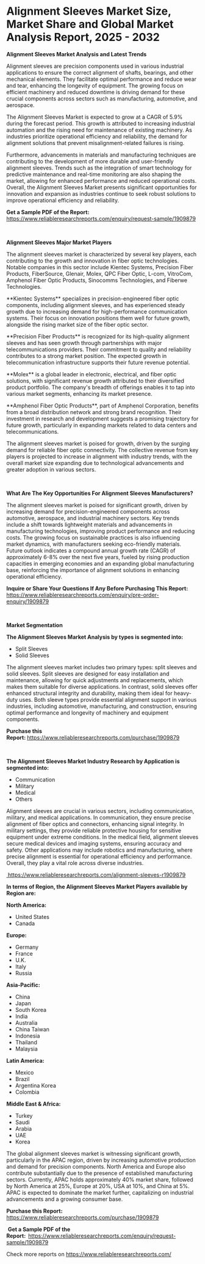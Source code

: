 <p><h1>Alignment Sleeves Market Size, Market Share and Global Market Analysis Report, 2025 - 2032</h1></p><p><strong>Alignment Sleeves Market Analysis and Latest Trends</strong></p>
<p><p>Alignment sleeves are precision components used in various industrial applications to ensure the correct alignment of shafts, bearings, and other mechanical elements. They facilitate optimal performance and reduce wear and tear, enhancing the longevity of equipment. The growing focus on efficient machinery and reduced downtime is driving demand for these crucial components across sectors such as manufacturing, automotive, and aerospace.</p><p>The Alignment Sleeves Market is expected to grow at a CAGR of 5.9% during the forecast period. This growth is attributed to increasing industrial automation and the rising need for maintenance of existing machinery. As industries prioritize operational efficiency and reliability, the demand for alignment solutions that prevent misalignment-related failures is rising. </p><p>Furthermore, advancements in materials and manufacturing techniques are contributing to the development of more durable and user-friendly alignment sleeves. Trends such as the integration of smart technology for predictive maintenance and real-time monitoring are also shaping the market, allowing for enhanced performance and reduced operational costs. Overall, the Alignment Sleeves Market presents significant opportunities for innovation and expansion as industries continue to seek robust solutions to improve operational efficiency and reliability.</p></p>
<p><strong>Get a Sample PDF of the Report:&nbsp;</strong> <a href="https://www.reliableresearchreports.com/enquiry/request-sample/1909879?utm_campaign=3108&utm_medium=2&utm_source=Github&utm_content=ia&utm_term=10042025&utm_id=alignment-sleeves">https://www.reliableresearchreports.com/enquiry/request-sample/1909879</a></p>
<p>&nbsp;</p>
<p><strong>Alignment Sleeves Major Market Players</strong></p>
<p><p>The alignment sleeves market is characterized by several key players, each contributing to the growth and innovation in fiber optic technologies. Notable companies in this sector include Kientec Systems, Precision Fiber Products, FiberSource, Glenair, Molex, QPC Fiber Optic, L-com, VitroCom, Amphenol Fiber Optic Products, Sinocomms Technologies, and Fiberwe Technologies.</p><p>**Kientec Systems** specializes in precision-engineered fiber optic components, including alignment sleeves, and has experienced steady growth due to increasing demand for high-performance communication systems. Their focus on innovation positions them well for future growth, alongside the rising market size of the fiber optic sector.</p><p>**Precision Fiber Products** is recognized for its high-quality alignment sleeves and has seen growth through partnerships with major telecommunications providers. Their commitment to quality and reliability contributes to a strong market position. The expected growth in telecommunication infrastructure supports their future revenue potential.</p><p>**Molex** is a global leader in electronic, electrical, and fiber optic solutions, with significant revenue growth attributed to their diversified product portfolio. The company's breadth of offerings enables it to tap into various market segments, enhancing its market presence.</p><p>**Amphenol Fiber Optic Products**, part of Amphenol Corporation, benefits from a broad distribution network and strong brand recognition. Their investment in research and development suggests a promising trajectory for future growth, particularly in expanding markets related to data centers and telecommunications.</p><p>The alignment sleeves market is poised for growth, driven by the surging demand for reliable fiber optic connectivity. The collective revenue from key players is projected to increase in alignment with industry trends, with the overall market size expanding due to technological advancements and greater adoption in various sectors.</p></p>
<p>&nbsp;</p>
<p><strong>What Are The Key Opportunities For Alignment Sleeves Manufacturers?</strong></p>
<p><p>The alignment sleeves market is poised for significant growth, driven by increasing demand for precision-engineered components across automotive, aerospace, and industrial machinery sectors. Key trends include a shift towards lightweight materials and advancements in manufacturing technologies, improving product performance and reducing costs. The growing focus on sustainable practices is also influencing market dynamics, with manufacturers seeking eco-friendly materials. Future outlook indicates a compound annual growth rate (CAGR) of approximately 6-8% over the next five years, fueled by rising production capacities in emerging economies and an expanding global manufacturing base, reinforcing the importance of alignment solutions in enhancing operational efficiency.</p></p>
<p><strong>Inquire or Share Your Questions If Any Before Purchasing This Report:</strong> <a href="https://www.reliableresearchreports.com/enquiry/pre-order-enquiry/1909879?utm_campaign=3108&utm_medium=2&utm_source=Github&utm_content=ia&utm_term=10042025&utm_id=alignment-sleeves">https://www.reliableresearchreports.com/enquiry/pre-order-enquiry/1909879</a></p>
<p>&nbsp;</p>
<p><strong>Market Segmentation</strong></p>
<p><strong>The Alignment Sleeves Market Analysis by types is segmented into:</strong></p>
<p><ul><li>Split Sleeves</li><li>Solid Sleeves</li></ul></p>
<p><p>The alignment sleeves market includes two primary types: split sleeves and solid sleeves. Split sleeves are designed for easy installation and maintenance, allowing for quick adjustments and replacements, which makes them suitable for diverse applications. In contrast, solid sleeves offer enhanced structural integrity and durability, making them ideal for heavy-duty uses. Both sleeve types provide essential alignment support in various industries, including automotive, manufacturing, and construction, ensuring optimal performance and longevity of machinery and equipment components.</p></p>
<p><strong>Purchase this Report:&nbsp;</strong><a href="https://www.reliableresearchreports.com/purchase/1909879?utm_campaign=3108&utm_medium=2&utm_source=Github&utm_content=ia&utm_term=10042025&utm_id=alignment-sleeves">https://www.reliableresearchreports.com/purchase/1909879</a></p>
<p>&nbsp;</p>
<p><strong>The Alignment Sleeves Market Industry Research by Application is segmented into:</strong></p>
<p><ul><li>Communication</li><li>Military</li><li>Medical</li><li>Others</li></ul></p>
<p><p>Alignment sleeves are crucial in various sectors, including communication, military, and medical applications. In communication, they ensure precise alignment of fiber optics and connectors, enhancing signal integrity. In military settings, they provide reliable protective housing for sensitive equipment under extreme conditions. In the medical field, alignment sleeves secure medical devices and imaging systems, ensuring accuracy and safety. Other applications may include robotics and manufacturing, where precise alignment is essential for operational efficiency and performance. Overall, they play a vital role across diverse industries.</p></p>
<p><a href="https://www.reliableresearchreports.com/alignment-sleeves-r1909879?utm_campaign=3108&utm_medium=2&utm_source=Github&utm_content=ia&utm_term=10042025&utm_id=alignment-sleeves">&nbsp;https://www.reliableresearchreports.com/alignment-sleeves-r1909879</a></p>
<p><strong>In terms of Region, the Alignment Sleeves Market Players available by Region are:</strong></p>
<p>
    <p> <strong> North America: </strong>
        <ul>
            <li>United States</li>
            <li>Canada</li>
        </ul>
        </p> 
    <p> <strong> Europe: </strong>
        <ul>
            <li>Germany</li>
            <li>France</li>
            <li>U.K.</li>
            <li>Italy</li>
            <li>Russia</li>
        </ul>
        </p> 
    <p> <strong> Asia-Pacific: </strong>
        <ul>
            <li>China</li>
            <li>Japan</li>
            <li>South Korea</li>
            <li>India</li>
            <li>Australia</li>
            <li>China Taiwan</li>
            <li>Indonesia</li>
            <li>Thailand</li>
            <li>Malaysia</li>
        </ul>
        </p> 
    <p> <strong> Latin America: </strong>
        <ul>
            <li>Mexico</li>
            <li>Brazil</li>
            <li>Argentina Korea</li>
            <li>Colombia</li>
        </ul>
        </p> 
    <p> <strong> Middle East & Africa: </strong>
        <ul>
            <li>Turkey</li>
            <li>Saudi</li>
            <li>Arabia</li>
            <li>UAE</li>
            <li>Korea</li>
        </ul>
    </p>
    </p>
<p><p>The global alignment sleeves market is witnessing significant growth, particularly in the APAC region, driven by increasing automotive production and demand for precision components. North America and Europe also contribute substantially due to the presence of established manufacturing sectors. Currently, APAC holds approximately 40% market share, followed by North America at 25%, Europe at 20%, USA at 10%, and China at 5%. APAC is expected to dominate the market further, capitalizing on industrial advancements and a growing consumer base.</p></p>
<p><strong>Purchase this Report: </strong><a href="https://www.reliableresearchreports.com/purchase/1909879?utm_campaign=3108&utm_medium=2&utm_source=Github&utm_content=ia&utm_term=10042025&utm_id=alignment-sleeves">https://www.reliableresearchreports.com/purchase/1909879</a></p>
<p>&nbsp;<strong>Get a Sample PDF of the Report:&nbsp;&nbsp;</strong><a href="https://www.reliableresearchreports.com/enquiry/request-sample/1909879?utm_campaign=3108&utm_medium=2&utm_source=Github&utm_content=ia&utm_term=10042025&utm_id=alignment-sleeves">https://www.reliableresearchreports.com/enquiry/request-sample/1909879</a></p>
<p><strong></strong></p>
<p>Check more reports on <a href="https://www.reliableresearchreports.com/?utm_campaign=3108&utm_medium=2&utm_source=Github&utm_content=ia&utm_term=10042025&utm_id=alignment-sleeves">https://www.reliableresearchreports.com/</a></p>